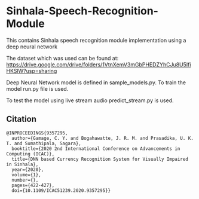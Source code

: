# Sinhala-Speech-Recognition-Module
This contains Sinhala speech recognition module implementation using a deep neural network

The dataset which was used can be found at:
https://drive.google.com/drive/folders/1VtnXemV3mGbPHEDZYhCJu8U5IfiHKSlW?usp=sharing

Deep Neural Network model is defined in sample_models.py. To train the model run.py file is used.

To test the model using live stream audio predict_stream.py is used.


## Citation

```
@INPROCEEDINGS{9357295,
  author={Gamage, C. Y. and Bogahawatte, J. R. M. and Prasadika, U. K. T. and Sumathipala, Sagara},
  booktitle={2020 2nd International Conference on Advancements in Computing (ICAC)}, 
  title={DNN based Currency Recognition System for Visually Impaired in Sinhala}, 
  year={2020},
  volume={1},
  number={},
  pages={422-427},
  doi={10.1109/ICAC51239.2020.9357295}}
```
